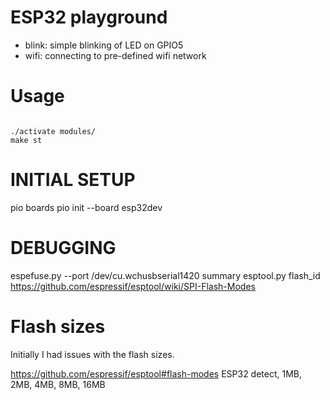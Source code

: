 # ESP32 playground
- blink: simple blinking of LED on GPIO5
- wifi: connecting to pre-defined wifi network

# Usage
<code>
./activate modules/<files you want to compile>
make st
</code>

# INITIAL SETUP
pio boards
pio init --board esp32dev

# DEBUGGING
espefuse.py --port /dev/cu.wchusbserial1420 summary
esptool.py flash_id
https://github.com/espressif/esptool/wiki/SPI-Flash-Modes

# Flash sizes
Initially I had issues with the flash sizes.

https://github.com/espressif/esptool#flash-modes
ESP32	detect, 1MB, 2MB, 4MB, 8MB, 16MB
